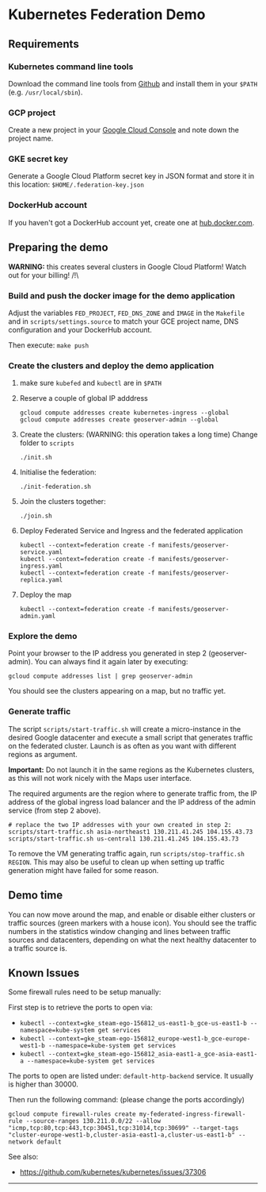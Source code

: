 # Kubernetes Federation Demo

## Requirements

### Kubernetes command line tools

Download the command line tools from [Github](https://github.com/kubernetes/kubernetes/blob/master/CHANGELOG.md#client-binaries) and 
install them in your `$PATH` (e.g. `/usr/local/sbin`).

### GCP project

Create a new project in your [Google Cloud Console](https://console.cloud.google.com/) and note down the project name.

### GKE secret key

Generate a Google Cloud Platform secret key in JSON format and store it in this location: `$HOME/.federation-key.json`

### DockerHub account

If you haven't got a DockerHub account yet, create one at [hub.docker.com](https://hub.docker.com/).

## Preparing the demo

**WARNING:** this creates several clusters in Google Cloud Platform! Watch out for your billing! /!\

### Build and push the docker image for the demo application

Adjust the variables `FED_PROJECT`, `FED_DNS_ZONE` and `IMAGE` in the `Makefile` and in `scripts/settings.source` to match your GCE project name, DNS configuration and your DockerHub account.

Then execute: `make push`

### Create the clusters and deploy the demo application

1. make sure `kubefed` and `kubectl` are in `$PATH`

2. Reserve a couple of global IP adddress

    ```
    gcloud compute addresses create kubernetes-ingress --global
    gcloud compute addresses create geoserver-admin --global
    ```

2. Create the clusters: (WARNING: this operation takes a long time)
    Change folder to `scripts`

    ```
    ./init.sh
    ```   

3. Initialise the federation:    

    ```
    ./init-federation.sh
    ```   

4. Join the clusters together:

    ```
    ./join.sh
    ```   


5. Deploy Federated Service and Ingress and the federated application

    ```
    kubectl --context=federation create -f manifests/geoserver-service.yaml
    kubectl --context=federation create -f manifests/geoserver-ingress.yaml
    kubectl --context=federation create -f manifests/geoserver-replica.yaml
    ```

6. Deploy the map

    ```
    kubectl --context=federation create -f manifests/geoserver-admin.yaml    
    ```

### Explore the demo

Point your browser to the IP address you generated in step 2 (geoserver-admin).
You can always find it again later by executing:

    gcloud compute addresses list | grep geoserver-admin

You should see the clusters appearing on a map, but no traffic yet.

### Generate traffic

The script `scripts/start-traffic.sh` will create a micro-instance in the desired Google 
datacenter and execute a small script that generates traffic on the federated cluster.
Launch is as often as you want with different regions as argument.

**Important:** Do not launch it in the same regions as the Kubernetes clusters, as this will not
work nicely with the Maps user interface.

The required arguments are the region where to generate traffic from, the IP address 
of the global ingress load balancer and the IP address of the admin service (from step 2 above).

    # replace the two IP addresses with your own created in step 2:
    scripts/start-traffic.sh asia-northeast1 130.211.41.245 104.155.43.73
    scripts/start-traffic.sh us-central1 130.211.41.245 104.155.43.73

To remove the VM generating traffic again, run `scripts/stop-traffic.sh REGION`. This 
may also be useful to clean up when setting up traffic generation might have failed for some reason.

## Demo time

You can now move around the map, and enable or disable either clusters or traffic sources (green markers with a house icon).
You should see the traffic numbers in the statistics window changing and lines between traffic sources and datacenters, 
depending on what the next healthy datacenter to a traffic source is.

## Known Issues

Some firewall rules need to be setup manually:

First step is to retrieve the ports to open via:

- `kubectl --context=gke_steam-ego-156812_us-east1-b_gce-us-east1-b --namespace=kube-system get services`
- `kubectl --context=gke_steam-ego-156812_europe-west1-b_gce-europe-west1-b --namespace=kube-system get services`
- `kubectl --context=gke_steam-ego-156812_asia-east1-a_gce-asia-east1-a --namespace=kube-system get services`

The ports to open are listed under: `default-http-backend` service.
It usually is higher than 30000.

Then run the following command: (please change the ports accordingly)

    gcloud compute firewall-rules create my-federated-ingress-firewall-rule --source-ranges 130.211.0.0/22 --allow "icmp,tcp:80,tcp:443,tcp:30451,tcp:31014,tcp:30699" --target-tags "cluster-europe-west1-b,cluster-asia-east1-a,cluster-us-east1-b" --network default

See also:

- https://github.com/kubernetes/kubernetes/issues/37306

---
